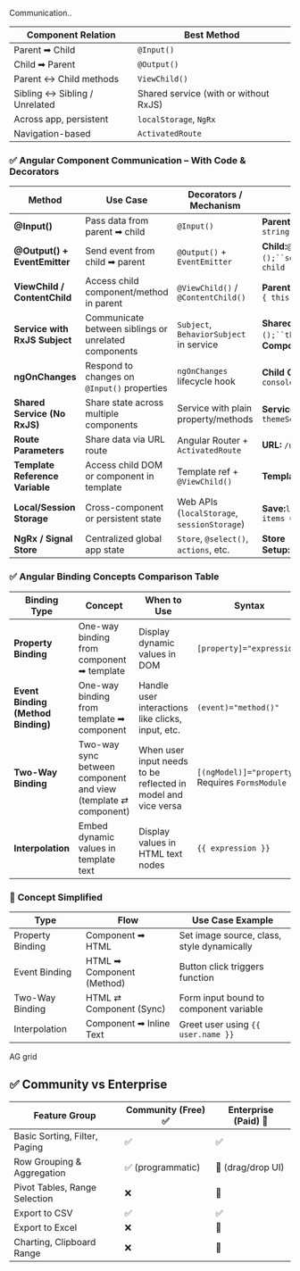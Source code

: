 
Communication..

| Component Relation            | Best Method                           |
| ----------------------------- | ------------------------------------- |
| Parent ➡ Child                | `@Input()`                            |
| Child ➡ Parent                | `@Output()`                           |
| Parent ↔ Child methods        | `ViewChild()`                         |
| Sibling ↔ Sibling / Unrelated | Shared service (with or without RxJS) |
| Across app, persistent        | `localStorage`, `NgRx`                |
| Navigation-based              | `ActivatedRoute`                      |

### ✅ **Angular Component Communication – With Code & Decorators**

| Method                          | Use Case                                             | Decorators / Mechanism                      | Code Example                                                                                                                                                                                                   |
| ------------------------------- | ---------------------------------------------------- | ------------------------------------------- | -------------------------------------------------------------------------------------------------------------------------------------------------------------------------------------------------------------- |
| **@Input()**                    | Pass data from parent ➡ child                        | `@Input()`                                  | **Parent:**`<app-child [title]="pageTitle"></app-child>`**Child:**`@Input() title: string;`                                                                                                                    |
| **@Output() + EventEmitter**    | Send event from child ➡ parent                       | `@Output()` + `EventEmitter`                | **Child:**`@Output() courseSelected = new EventEmitter<string>();``selectCourse(id: string) { this.courseSelected.emit(id); }`**Parent:**`<app-child (courseSelected)="onCourseSelected($event)"></app-child>` |
| **ViewChild / ContentChild**    | Access child component/method in parent              | `@ViewChild()` / `@ContentChild()`          | **Parent:**`@ViewChild(ChildComponent) child!: ChildComponent;``ngAfterViewInit() { this.child.doSomething(); }`                                                                                               |
| **Service with RxJS Subject**   | Communicate between siblings or unrelated components | `Subject`, `BehaviorSubject` in service     | **Shared Service:**`course$ = new Subject<string>();``this.course$.next('Java')`**Subscriber Component:**`this.service.course$.subscribe(course => { ... });`                                                  |
| **ngOnChanges**                 | Respond to changes on `@Input()` properties          | `ngOnChanges` lifecycle hook                | **Child Component:**`@Input() data: any;``ngOnChanges(changes: SimpleChanges) { console.log(changes); }`                                                                                                       |
| **Shared Service (No RxJS)**    | Share state across multiple components               | Service with plain property/methods         | **Service:**`selectedColor = 'blue';`**Components:**`this.color = themeService.selectedColor;`                                                                                                                 |
| **Route Parameters**            | Share data via URL route                             | Angular Router + `ActivatedRoute`           | **URL:** `/user/12`**Component:**`id = this.route.snapshot.paramMap.get('id');`                                                                                                                                |
| **Template Reference Variable** | Access child DOM or component in template            | Template ref + `@ViewChild()`               | **Template:**`<input #userInput>`**TS:**`@ViewChild('userInput') input!: ElementRef;`                                                                                                                          |
| **Local/Session Storage**       | Cross-component or persistent state                  | Web APIs (`localStorage`, `sessionStorage`) | **Save:**`localStorage.setItem('cart', JSON.stringify(cartItems));`**Retrieve:**`const items = JSON.parse(localStorage.getItem('cart'));`                                                                      |
| **NgRx / Signal Store**         | Centralized global app state                         | `Store`, `@select()`, `actions`, etc.       | **Store Setup:**`store.dispatch(addToCart({item}));``store.select('cart').subscribe(...)`                                                                                                                      |


### ✅ **Angular Binding Concepts Comparison Table**

| Binding Type                       | Concept                                                        | When to Use                                                   | Syntax                                               | Code Example                                           |
| ---------------------------------- | -------------------------------------------------------------- | ------------------------------------------------------------- | ---------------------------------------------------- | ------------------------------------------------------ |
| **Property Binding**               | One-way binding from component ➡ template                      | Display dynamic values in DOM                                 | `[property]="expression"`                            | `<img [src]="profileImageUrl">`                        |
| **Event Binding (Method Binding)** | One-way binding from template ➡ component                      | Handle user interactions like clicks, input, etc.             | `(event)="method()"`                                 | `<button (click)="onSubmit()">Submit</button>`         |
| **Two-Way Binding**                | Two-way sync between component and view (template ⇄ component) | When user input needs to be reflected in model and vice versa | `[(ngModel)]="property"`  <br>Requires `FormsModule` | `<input [(ngModel)]="username">`  <br>`{{ username }}` |
| **Interpolation**                  | Embed dynamic values in template text                          | Display values in HTML text nodes                             | `{{ expression }}`                                   | `<h1>Hello, {{ user.name }}!</h1>`                     |

### 🧠 **Concept Simplified**

|Type|Flow|Use Case Example|
|---|---|---|
|Property Binding|Component ➡ HTML|Set image source, class, style dynamically|
|Event Binding|HTML ➡ Component (Method)|Button click triggers function|
|Two-Way Binding|HTML ⇄ Component (Sync)|Form input bound to component variable|
|Interpolation|Component ➡ Inline Text|Greet user using `{{ user.name }}`|

AG grid 

## ✅ Community vs Enterprise

| Feature Group                 | Community (Free) ✅ | Enterprise (Paid) 💼 |
| ----------------------------- | ------------------ | -------------------- |
| Basic Sorting, Filter, Paging | ✅                  | ✅                    |
| Row Grouping & Aggregation    | ✅ (programmatic)   | 💼 (drag/drop UI)    |
| Pivot Tables, Range Selection | ❌                  | 💼                   |
| Export to CSV                 | ✅                  | ✅                    |
| Export to Excel               | ❌                  | 💼                   |
| Charting, Clipboard Range     | ❌                  | 💼                   |